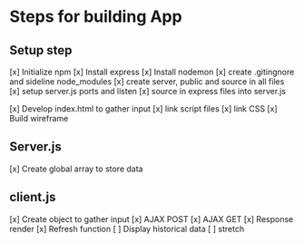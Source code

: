 # Steps for building App

## Setup step
[x] Initialize npm
[x] Install express
[x] Install nodemon
[x] create .gitingnore and sideline node_modules
[x] create server, public and source in all files
[x] setup server.js ports and listen
[x] source in express files into server.js


[x] Develop index.html to gather input
    [x] link script files 
    [x] link CSS
[x] Build wireframe

## Server.js

[x] Create global array to store data

## client.js

[x] Create object to gather input
[x] AJAX POST
[x] AJAX GET
[x] Response render
[x] Refresh function
[ ] Display historical data
[ ] stretch